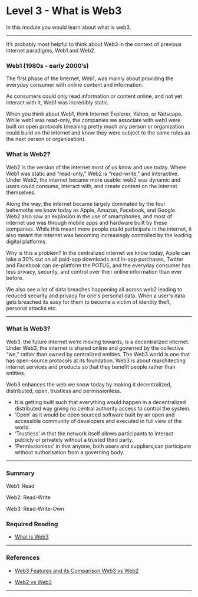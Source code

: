 # Level 3 - What is Web3

In this module you would learn about what is web3.

---

It’s probably most helpful to think about Web3 in the context of previous internet paradigms, Web1 and Web2.

### Web1 (1980s - early 2000’s)

The first phase of the Internet, Web1, was mainly about providing the everyday consumer with online content and information.

As consumers could only read information or content online, and not yet interact with it, Web1 was incredibly static.

When you think about Web1, think Internet Explorer, Yahoo, or Netscape. While web1 was read-only, the companies we associate with web1 were built on open protocols (meaning pretty much any person or organization could build on the internet and know they were subject to the same rules as the next person or organization). 


### What is Web2?

Web2 is the version of the internet most of us know and use today. Where Web1 was static and “read-only,” Web2 is “read-write,” and interactive. Under Web2, the internet became more usable: web2 was dynamic and users could consume, interact with, and create content on the internet themselves.

Along the way, the internet became largely dominated by the four behemoths we know today as Apple, Amazon, Facebook, and Google. Web2 also saw an explosion in the use of smartphones, and most of internet use was through mobile apps and hardware built by these companies. While this meant more people could participate in the internet, it also meant the internet was becoming increasingly controlled by the leading digital platforms.

Why is this a problem? In the centralized internet we know today, Apple can take a 30% cut on all paid-app downloads and in-app purchases, Twitter and Facebook can de-platform the POTUS, and the everyday consumer has less privacy, security, and control over their online information than ever before.

We also see a lot of data breaches happening all across web2 leading to reduced security and privacy for one's personal data. When a user's data gets breached its easy for them to become a victim of identity theft, personal attacks etc.

---

### What is Web3?

Web3, the future internet we’re moving towards, is a decentralized internet. Under Web3, the internet is shared online and governed by the collective “we,” rather than owned by centralized entities. The Web3 world is one that has open-source protocols at its foundation. Web3 is about rearchitecting internet services and products so that they benefit people rather than entities.

Web3 enhances the web we know today by making it decentralized, distributed, open, trustless and permissionless.

- It is getting built such that everything would happen in a decentralized distributed way giving no central authority access to control the system.
- ‘Open’ as it would be open sourced software built by an open and accessible community of developers and executed in full view of the world.
- ‘Trustless’ in that the network itself allows participants to interact publicly or privately without a trusted third party.
- ‘Permissionless’ in that anyone, both users and suppliers,can participate without authorisation from a governing body.

---

### Summary
Web1: Read

Web2: Read-Write

Web3: Read-Write-Own

### Required Reading

- [What is Web3](https://www.freecodecamp.org/news/what-is-web3/)

---

### References

- [Web3 Features and its Comparison Web3 vs Web2](https://www.xenonstack.com/blog/web3-features-and-challenges)

- [Web2 vs Web3](https://ethereum.org/en/developers/docs/web2-vs-web3/)
---
